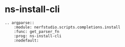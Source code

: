 # ns-install-cli

```{eval-rst}
.. argparse::
    :module: nerfstudio.scripts.completions.install
    :func: get_parser_fn
    :prog: ns-install-cli
    :nodefault:
```
